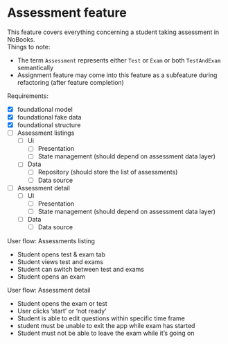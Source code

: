# Assessment feature

This feature covers everything concerning a student taking assessment in NoBooks.
<br>
Things to note:

- The term `Assessment` represents either `Test` or `Exam` or both `TestAndExam` semantically
- Assignment feature may come into this feature as a subfeature during refactoring (after feature completion)

Requirements:

- [x] foundational model
- [x] foundational fake data
- [x] foundational structure
- [ ] Assessment listings
    - [ ] Ui
        - [ ] Presentation
        - [ ] State management (should depend on assessment data layer)
    - [ ] Data
        - [ ] Repository (should store the list of assessments)
        - [ ] Data source
- [ ] Assessment detail
    - [ ] UI
        - [ ] Presentation
        - [ ] State management (should depend on assessment data layer)
    - [ ] Data
        - [ ] Data source

User flow: Assessments listing

* Student opens test & exam tab
* Student views test and exams
* Student can switch between test and exams
* Student opens an exam

User flow: Assessment detail

* Student opens the exam or test
* User clicks ’start’ or ‘not ready’
* Student is able to edit questions within specific time frame
* student must be unable to exit the app while exam has started
* Student must not be able to leave the exam while it’s going on

